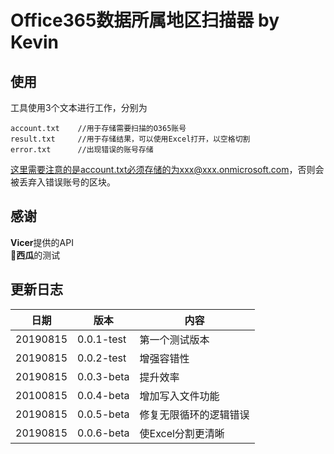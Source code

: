 # **Office365数据所属地区扫描器** by Kevin

## 使用

工具使用3个文本进行工作，分别为

```
account.txt    //用于存储需要扫描的O365账号
result.txt     //用于存储结果，可以使用Excel打开，以空格切割
error.txt      //出现错误的账号存储
```
这里需要注意的是account.txt必须存储的为xxx@xxx.onmicrosoft.com，否则会被丢弃入错误账号的区块。

## 感谢

**Vicer**提供的API  
**🍉西瓜**的测试

## 更新日志
| 日期 | 版本 | 内容 |
| -- | --| -- |
| 20190815 | 0.0.1-test | 第一个测试版本 |
| 20190815 | 0.0.2-test | 增强容错性 |
| 20190815 | 0.0.3-beta | 提升效率 |
| 20100815 | 0.0.4-beta | 增加写入文件功能 |
| 20190815 | 0.0.5-beta | 修复无限循环的逻辑错误|
| 20190815 | 0.0.6-beta | 使Excel分割更清晰 |